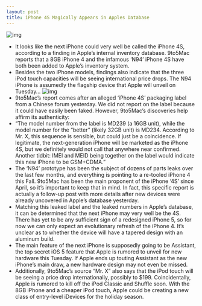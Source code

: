 ```yaml
---
layout: post
title: iPhone 4S Magically Appears in Apples Database
---
```

![img](http://media.idownloadblog.com/wp-content/uploads/2011/05/iphone4s.png)
* It looks like the next iPhone could very well be called the iPhone 4S, according to a finding in Apple’s internal inventory database. 9to5Mac reports that a 8GB iPhone 4 and the infamous ‘N94’ iPhone 4S have both been added to Apple’s inventory system.
* Besides the two iPhone models, findings also indicate that the three iPod touch capacities will be seeing international price drops. The N94 iPhone is assumedly the flagship device that Apple will unveil on Tuesday…
![img](http://media.idownloadblog.com/wp-content/uploads/2011/09/iphonelabel-e1317322560354.png)
* 9to5Mac’s report comes after an alleged ‘iPhone 4S’ packaging label from a Chinese forum yesterday. We did not report on the label because it could have easily been faked. However, 9to5Mac’s discoveries help affirm its authenticity:
* “The model number from the label is MD239 (a 16GB unit), while the model number for the “better” (likely 32GB unit) is MD234. According to Mr. X, this sequence is sensible, but could just be a coincidence. If legitimate, the next-generation iPhone will be marketed as the iPhone 4S, but we definitely would not call that anywhere near confirmed. Another tidbit: IMEI and MEID being together on the label would indicate this new iPhone to be GSM+CDMA.”
* The ‘N94’ prototype has been the subject of dozens of parts leaks over the last few months, and everything is pointing to a re-tooled iPhone 4 this Fall. 9to5Mac has been the main proponent of the iPhone ‘4S’ since April, so it’s important to keep that in mind. In fact, this specific report is actually a follow-up post with more details after new devices were already uncovered in Apple’s database yesterday.
* Matching this leaked label and the leaked numbers in Apple’s database, it can be determined that the next iPhone may very well be the 4S. There has yet to be any sufficient sign of a redesigned iPhone 5, so for now we can only expect an evolutionary refresh of the iPhone 4. It’s unclear as to whether the device will have a tapered design with an aluminum build.
* The main feature of the next iPhone is supposedly going to be Assistant, the top secret iOS 5 feature that Apple is rumored to unveil for new hardware this Tuesday. If Apple ends up touting Assistant as the new iPhone’s main draw, a new hardware design may not even be missed.
* Additionally, 9to5Mac’s source “Mr. X” also says that the iPod touch will be seeing a price drop internationally, possibly to $199. Coincidentally, Apple is rumored to kill off the iPod Classic and Shuffle soon. With the 8GB iPhone and a cheaper iPod touch, Apple could be creating a new class of entry-level iDevices for the holiday season.

